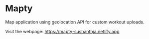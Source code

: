 # Mapty

Map application using geolocation API for custom workout uploads.

Visit the webpage: https://mapty-sushanthja.netlify.app
